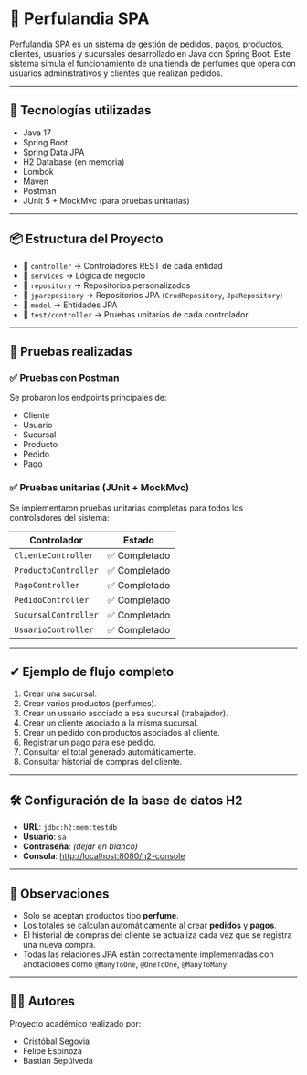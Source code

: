 # 🧴 Perfulandia SPA

Perfulandia SPA es un sistema de gestión de pedidos, pagos, productos, clientes, usuarios y sucursales desarrollado en Java con Spring Boot. Este sistema simula el funcionamiento de una tienda de perfumes que opera con usuarios administrativos y clientes que realizan pedidos.

---

## 🚀 Tecnologías utilizadas

- Java 17  
- Spring Boot  
- Spring Data JPA  
- H2 Database (en memoria)  
- Lombok  
- Maven  
- Postman  
- JUnit 5 + MockMvc (para pruebas unitarias)

---

## 📦 Estructura del Proyecto

- 📁 `controller` → Controladores REST de cada entidad  
- 📁 `services` → Lógica de negocio  
- 📁 `repository` → Repositorios personalizados  
- 📁 `jparepository` → Repositorios JPA (`CrudRepository`, `JpaRepository`)  
- 📁 `model` → Entidades JPA  
- 📁 `test/controller` → Pruebas unitarias de cada controlador  

---

## 🧪 Pruebas realizadas

### ✅ Pruebas con Postman

Se probaron los endpoints principales de:

- Cliente  
- Usuario  
- Sucursal  
- Producto  
- Pedido  
- Pago   

### ✅ Pruebas unitarias (JUnit + MockMvc)

Se implementaron pruebas unitarias completas para todos los controladores del sistema:

| Controlador                 | Estado        |
|-----------------------------|---------------|
| `ClienteController`         | ✅ Completado  |
| `ProductoController`        | ✅ Completado  |
| `PagoController`            | ✅ Completado  |
| `PedidoController`          | ✅ Completado  |
| `SucursalController`        | ✅ Completado  |
| `UsuarioController`         | ✅ Completado  |

---

## ✔ Ejemplo de flujo completo

1. Crear una sucursal.
2. Crear varios productos (perfumes). 
3. Crear un usuario asociado a esa sucursal (trabajador).
4. Crear un cliente asociado a la misma sucursal.   
5. Crear un pedido con productos asociados al cliente.  
6. Registrar un pago para ese pedido.  
7. Consultar el total generado automáticamente.  
8. Consultar historial de compras del cliente.

---

## 🛠 Configuración de la base de datos H2

- **URL**: `jdbc:h2:mem:testdb`  
- **Usuario**: `sa`  
- **Contraseña**: *(dejar en blanco)*  
- **Consola**: [http://localhost:8080/h2-console](http://localhost:8080/h2-console)

---

## 🧠 Observaciones

- Solo se aceptan productos tipo **perfume**.  
- Los totales se calculan automáticamente al crear **pedidos** y **pagos**.  
- El historial de compras del cliente se actualiza cada vez que se registra una nueva compra.  
- Todas las relaciones JPA están correctamente implementadas con anotaciones como `@ManyToOne`, `@OneToOne`, `@ManyToMany`.

---

## 👨‍💻 Autores

Proyecto académico realizado por:

- Cristóbal Segovia  
- Felipe Espinoza  
- Bastian Sepúlveda
